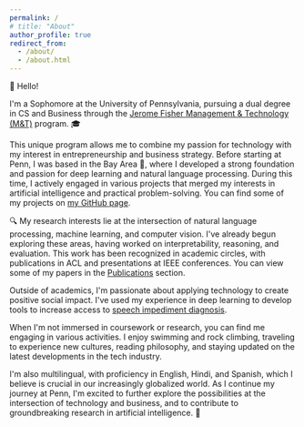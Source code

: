 ```yaml
---
permalink: /
# title: "About"
author_profile: true
redirect_from: 
  - /about/
  - /about.html
---
```


👋 Hello!

I'm a Sophomore at the University of Pennsylvania, pursuing a dual degree in CS and Business through the [Jerome Fisher Management & Technology (M&T)](https://www.wharton.upenn.edu/undergraduate/academics/m-t-program/) program. 🎓

This unique program allows me to combine my passion for technology with my interest in entrepreneurship and business strategy.
Before starting at Penn, I was based in the Bay Area 🌉, where I developed a strong foundation and passion for deep learning and natural language processing. During this time, I actively engaged in various projects that merged my interests in artificial intelligence and practical problem-solving. You can find some of my projects on [my GitHub page](https://github.com/vedantgaur/). 

🔍 My research interests lie at the intersection of natural language processing, machine learning, and computer vision. I've already begun exploring these areas, having worked on interpretability, reasoning, and evaluation. This work has been recognized in academic circles, with publications in ACL and presentations at IEEE conferences. You can view some of my papers in the [Publications](/publications/) section.

Outside of academics, I'm passionate about applying technology to create positive social impact. I've used my experience in deep learning to develop tools to increase access to [speech impediment diagnosis](/portfolio/).

When I'm not immersed in coursework or research, you can find me engaging in various activities. I enjoy swimming and rock climbing, traveling to experience new cultures, reading philosophy, and staying updated on the latest developments in the tech industry. 

I'm also multilingual, with proficiency in English, Hindi, and Spanish, which I believe is crucial in our increasingly globalized world.
As I continue my journey at Penn, I'm excited to further explore the possibilities at the intersection of technology and business, and to contribute to groundbreaking research in artificial intelligence. 🚀